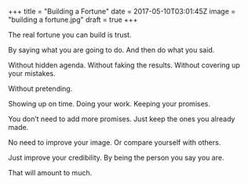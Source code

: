 
+++
title = "Building a Fortune"
date = 2017-05-10T03:01:45Z
image = "building a fortune.jpg"
draft = true
+++

The real fortune you can build is trust.

By saying what you are going to do.
And then do what you said.

Without hidden agenda.
Without faking the results.
Without covering up your mistakes.

Without pretending.

Showing up on time.
Doing your work.
Keeping your promises.

You don’t need to add more promises.
Just keep the ones you already made.

No need to improve your image.
Or compare yourself with others.

Just improve your credibility.
By being the person you say you are.

That will amount to much.